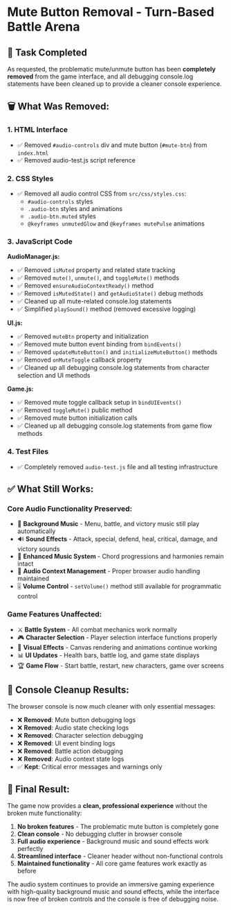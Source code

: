 # Mute Button Removal - Turn-Based Battle Arena

## 🎯 Task Completed

As requested, the problematic mute/unmute button has been **completely removed** from the game interface, and all debugging console.log statements have been cleaned up to provide a cleaner console experience.

## 🗑️ **What Was Removed:**

### 1. **HTML Interface**
- ✅ Removed `#audio-controls` div and mute button (`#mute-btn`) from `index.html`
- ✅ Removed audio-test.js script reference

### 2. **CSS Styles**
- ✅ Removed all audio control CSS from `src/css/styles.css`:
  - `#audio-controls` styles
  - `.audio-btn` styles and animations
  - `.audio-btn.muted` styles
  - `@keyframes unmutedGlow` and `@keyframes mutePulse` animations

### 3. **JavaScript Code**
**AudioManager.js:**
- ✅ Removed `isMuted` property and related state tracking
- ✅ Removed `mute()`, `unmute()`, and `toggleMute()` methods
- ✅ Removed `ensureAudioContextReady()` method
- ✅ Removed `isMutedState()` and `getAudioState()` debug methods
- ✅ Cleaned up all mute-related console.log statements
- ✅ Simplified `playSound()` method (removed excessive logging)

**UI.js:**
- ✅ Removed `muteBtn` property and initialization
- ✅ Removed mute button event binding from `bindEvents()`
- ✅ Removed `updateMuteButton()` and `initializeMuteButton()` methods
- ✅ Removed `onMuteToggle` callback property
- ✅ Cleaned up all debugging console.log statements from character selection and UI methods

**Game.js:**
- ✅ Removed mute toggle callback setup in `bindUIEvents()`
- ✅ Removed `toggleMute()` public method
- ✅ Removed mute button initialization calls
- ✅ Cleaned up all debugging console.log statements from game flow methods

### 4. **Test Files**
- ✅ Completely removed `audio-test.js` file and all testing infrastructure

## ✅ **What Still Works:**

### **Core Audio Functionality Preserved:**
- 🎵 **Background Music** - Menu, battle, and victory music still play automatically
- 🔊 **Sound Effects** - Attack, special, defend, heal, critical, damage, and victory sounds
- 🎼 **Enhanced Music System** - Chord progressions and harmonies remain intact
- 🔧 **Audio Context Management** - Proper browser audio handling maintained
- 🎚️ **Volume Control** - `setVolume()` method still available for programmatic control

### **Game Features Unaffected:**
- ⚔️ **Battle System** - All combat mechanics work normally
- 🎮 **Character Selection** - Player selection interface functions properly
- 🎨 **Visual Effects** - Canvas rendering and animations continue working
- 📊 **UI Updates** - Health bars, battle log, and game state displays
- 🏆 **Game Flow** - Start battle, restart, new characters, game over screens

## 🧹 **Console Cleanup Results:**

The browser console is now much cleaner with only essential messages:
- ❌ **Removed**: Mute button debugging logs
- ❌ **Removed**: Audio state checking logs  
- ❌ **Removed**: Character selection debugging
- ❌ **Removed**: UI event binding logs
- ❌ **Removed**: Battle action debugging
- ❌ **Removed**: Audio context state logs
- ✅ **Kept**: Critical error messages and warnings only

## 🎯 **Final Result:**

The game now provides a **clean, professional experience** without the broken mute functionality:

1. **No broken features** - The problematic mute button is completely gone
2. **Clean console** - No debugging clutter in browser console
3. **Full audio experience** - Background music and sound effects work perfectly
4. **Streamlined interface** - Cleaner header without non-functional controls
5. **Maintained functionality** - All core game features work exactly as before

The audio system continues to provide an immersive gaming experience with high-quality background music and sound effects, while the interface is now free of broken controls and the console is free of debugging noise.
